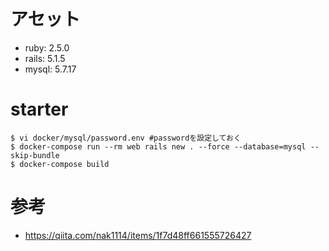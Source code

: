 # アセット
- ruby: 2.5.0
- rails: 5.1.5
- mysql: 5.7.17

# starter
```
$ vi docker/mysql/password.env #passwordを設定しておく
$ docker-compose run --rm web rails new . --force --database=mysql --skip-bundle
$ docker-compose build
```

# 参考
- https://qiita.com/nak1114/items/1f7d48ff661555726427
